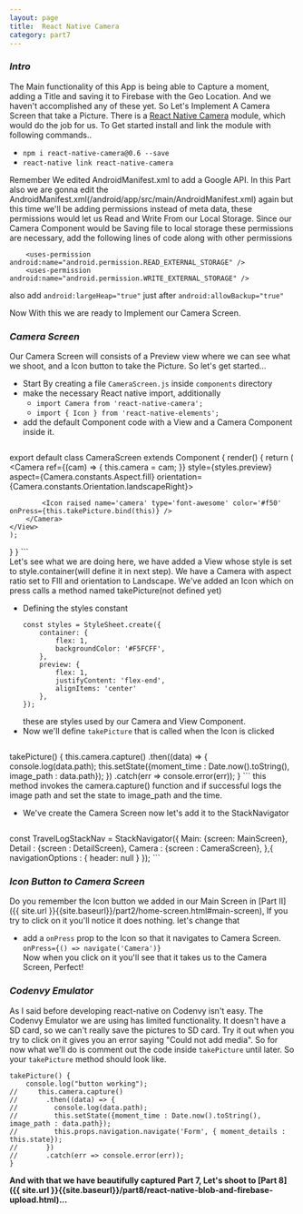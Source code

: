 ```yaml
---
layout: page
title:  React Native Camera
category: part7
---
```


### _Intro_
The Main functionality of this App is being able to Capture a moment, adding a Title and saving it to Firebase with the Geo Location. And we haven't accomplished any of these yet. So Let's Implement A Camera Screen that take a Picture. There is a [React Native Camera](https://github.com/lwansbrough/react-native-camera) module, which would do the job for us. To Get started install and link the module with following commands..
* `npm i react-native-camera@0.6 --save`
* `react-native link react-native-camera`  

Remember We edited AndroidManifest.xml to add a Google API. In this Part also we are gonna edit the AndroidManifest.xml(/android/app/src/main/AndroidManifest.xml) again but this time we'll be adding permissions instead of meta data, these permissions would let us Read and Write From our Local Storage. Since our Camera Component would be Saving file to local storage these permissions are necessary, add the following lines of code along with other permissions
```
    <uses-permission android:name="android.permission.READ_EXTERNAL_STORAGE" />
    <uses-permission android:name="android.permission.WRITE_EXTERNAL_STORAGE" /> 
```  
also add `android:largeHeap="true"` just after `android:allowBackup="true"`

Now 
With this we are ready to Implement our Camera Screen.
### _Camera Screen_
Our Camera Screen will consists of a Preview view where we can see what we shoot, and a Icon button to take the Picture. So let's get started...
* Start By creating a file `CameraScreen.js` inside `components` directory
* make the necessary React native import, additionally
	- `import Camera from 'react-native-camera';`  
	- `import { Icon } from 'react-native-elements';`
* add the default Component code with a View and a Camera Component inside it. 
	```
export default class CameraScreen extends Component {
  render() {
    return (
    <View style={styles.container}>
        <Camera
			ref={(cam) => {
				this.camera = cam;
			}}
			style={styles.preview}
			aspect={Camera.constants.Aspect.fill}
			orientation={Camera.constants.Orientation.landscapeRight}>
          
			<Icon raised name='camera' type='font-awesome' color='#f50' onPress={this.takePicture.bind(this)} />
		</Camera>
	</View>
    );
  }
}
	```  
	Let's see what we are doing here, we have added a View whose style is set to style.container(will define it in next step). We have a Camera with aspect ratio set to FIll and orientation to Landscape. We've added an Icon which on press calls a method named takePicture(not defined yet)  

* Defining the styles constant  
	```
	const styles = StyleSheet.create({
		container: {
			flex: 1,
			backgroundColor: '#F5FCFF',
		},
		preview: {
			flex: 1,
			justifyContent: 'flex-end',
			alignItems: 'center'
		},
	});
	```
	these are styles used by our Camera and View Component.
* Now we'll define `takePicture` that is called when the Icon is clicked  
	```
takePicture() {
    this.camera.capture()
      .then((data) => {
        console.log(data.path);
        this.setState({moment_time : Date.now().toString(), image_path : data.path});
      })
      .catch(err => console.error(err));
  }
	```
	this method invokes the camera.capture() function and if successful logs the image path and set the state to image_path and the time.  

* We've create the Camera Screen now let's add it to the StackNavigator
	```
const TravelLogStackNav = StackNavigator({
	Main: {screen: MainScreen},
	Detail : {screen : DetailScreen},
	Camera : {screen : CameraScreen},
},{
  navigationOptions : {
    header: null
  }
});
	```  

### _Icon Button to Camera Screen_
Do you remember the Icon button we added in our Main Screen in [Part II]({{ site.url }}{{site.baseurl}}/part2/home-screen.html#main-screen), If you try to click on it you'll notice it does nothing. let's change that  
 * add a `onPress` prop to the Icon so that it navigates to Camera Screen.
	`onPress={() => navigate('Camera')}`  
Now when you click on it you'll see that it takes us to the Camera Screen, Perfect!  

### _Codenvy Emulator_
As I said before developing react-native on Codenvy isn't easy. The Codenvy Emulator we are using has limited functionality. It doesn't have a SD card, so we can't really save the pictures to SD card. Try it out when you try to click on it gives you an error saying "Could not add media". So for now what we'll do is comment out the code inside `takePicture` until later. So your `takePicture` method should look like.  
```
takePicture() {
	console.log("button working");
//     this.camera.capture()  
//       .then((data) => {  
//         console.log(data.path);  
//         this.setState({moment_time : Date.now().toString(), image_path : data.path});  
//         this.props.navigation.navigate('Form', { moment_details : this.state});  
//       })  
//       .catch(err => console.error(err));  
}  
``` 

__And with that we have beautifully captured Part 7, Let's shoot to [Part 8]({{ site.url }}{{site.baseurl}}/part8/react-native-blob-and-firebase-upload.html)...__
